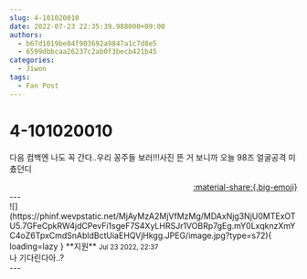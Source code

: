 ```yaml
---
slug: 4-101020010
date: 2022-07-23 22:35:39.988000+09:00
authors:
  - b67d1019be04f903692a9847a1c7d8e5
  - 6599dbbcaa26237c2ab0f3becb421b45
categories:
  - Jiwon
tags:
  - Fan Post
---
```


# 4-101020010

<div class="post-container" markdown="1">
<div class="content-container md-sidebar__scrollwrap" markdown="1">

다음 컴백엔 나도 꼭 간다..우리 꽁주들 보러!!!사진 뜬 거 보니까 오늘 98즈 얼굴공격 미춌던디

</div>
</div>

<div style="text-align: right;" markdown="1">
<a href="https://weverse.io/fromis9/fanpost/4-101020010" style="text-align: right;">:material-share:{.big-emoji}</a>
</div>
---

<div class="comments-container md-sidebar__scrollwrap" markdown="1">
<div class="comment" markdown="1">
<div class='id-container' markdown="1">
![](https://phinf.wevpstatic.net/MjAyMzA2MjVfMzMg/MDAxNjg3NjU0MTExOTU5.7GFeCpkRW4jdCPevFi1sgeF7S4XyLHRSJr1VOBRp7gEg.mY0LxqknzXmYC4oZ6TpxCmdSnAbldBctUiaEHQVjHkgg.JPEG/image.jpg?type=s72){ loading=lazy }
**<span class="artist">지원</span>** <small>Jul 23 2022, 22:37</small><br>
</div>
<div class='comment-body' markdown="1">
나 기다린다아..? 
</div>
</div>
</div>
---
